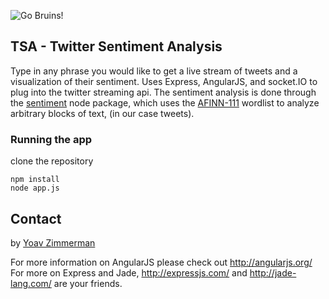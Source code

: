 ![Go Bruins!](http://i.imgur.com/bzniPwy.png)

## TSA - Twitter Sentiment Analysis

Type in any phrase you would like to get a live stream of tweets and a visualization of their sentiment.
Uses Express, AngularJS, and socket.IO to plug into the twitter streaming api. The sentiment analysis is
done through the [sentiment](https://npmjs.org/package/sentiment) node package, which uses the 
[AFINN-111](http://www2.imm.dtu.dk/pubdb/views/publication_details.php?id=6010) wordlist to analyze arbitrary
blocks of text, (in our case tweets).

### Running the app

clone the repository

```shell
npm install
node app.js
```

## Contact

by [Yoav Zimmerman](http://yoavz.com) 

For more information on AngularJS please check out http://angularjs.org/
For more on Express and Jade, http://expressjs.com/ and http://jade-lang.com/ are
your friends.

